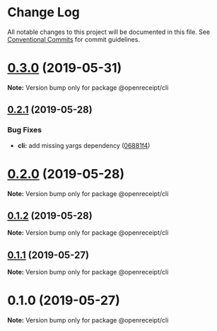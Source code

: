 # Change Log

All notable changes to this project will be documented in this file.
See [Conventional Commits](https://conventionalcommits.org) for commit guidelines.

# [0.3.0](https://github.com/openreceipt/source/compare/v0.2.1...v0.3.0) (2019-05-31)

**Note:** Version bump only for package @openreceipt/cli





## [0.2.1](https://github.com/openreceipt/source/compare/v0.2.0...v0.2.1) (2019-05-28)


### Bug Fixes

* **cli:** add missing yargs dependency ([06881f4](https://github.com/openreceipt/source/commit/06881f4))





# [0.2.0](https://github.com/openreceipt/source/compare/v0.1.2...v0.2.0) (2019-05-28)

**Note:** Version bump only for package @openreceipt/cli





## [0.1.2](https://github.com/openreceipt/source/compare/v0.1.1...v0.1.2) (2019-05-28)

**Note:** Version bump only for package @openreceipt/cli





## [0.1.1](https://github.com/openreceipt/source/compare/v0.1.0...v0.1.1) (2019-05-27)

**Note:** Version bump only for package @openreceipt/cli





# 0.1.0 (2019-05-27)

**Note:** Version bump only for package @openreceipt/cli
